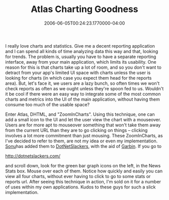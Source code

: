 ﻿---
title: Atlas Charting Goodness
date: "2006-06-05T00:24:23.1770000-04:00"
description: I really love charts and statistics. Give me a decent reporting
featuredImage: /img/default-post-image.jpg
---

I really love charts and statistics. Give me a decent reporting application and I can spend all kinds of time analyzing data this way and that, looking for trends. The problem is, usually you have to have a separate reporting interface, away from your main application, which limits its usability. One reason for this is that charts take up a lot of room, and so you don't want to detract from your app's limited UI space with charts unless the user is looking for charts (in which case you expect them head for the reports area). But, let's face it, we users are a lazy bunch, so often times we won't check reports as often as we ought unless they're spoon fed to us. Wouldn't it be cool if there were an easy way to integrate some of the most common charts and metrics into the UI of the main application, without having them consume too much of the usable space?

Enter Atlas, DHTML, and "ZoomInCharts". Using this technique, one can add a small icon to the UI and let the user view the chart with a mouseover. Users are for more apt to mouseover something that won't take them away from the current URL than they are to go clicking on things – clicking involves a lot more commitment than just mousing. These ZoomInCharts, as I've decided to refer to them, are not my idea or even my implementation. [Sonu](http://weblogs.asp.net/sonukapoor)has added them to [DotNetSlackers](http://dotnetslackers.com/), with the aid of [Garbin](http://aspadvice.com/blogs/garbin). If you go to

<http://dotnetslackers.com/>

and scroll down, look for the green bar graph icons on the left, in the News Stats box. Mouse over each of them. Notice how quickly and easily you can view all four charts, without ever having to click to go to some stats or reports url. After seeing this technique in action, I'm sold on it for a number of uses within my own applications. Kudos to these guys for such a slick implementation.

